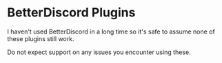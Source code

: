 # BetterDiscord Plugins

I haven't used BetterDiscord in a long time so it's safe to assume none of these plugins still work.

Do not expect support on any issues you encounter using these.
